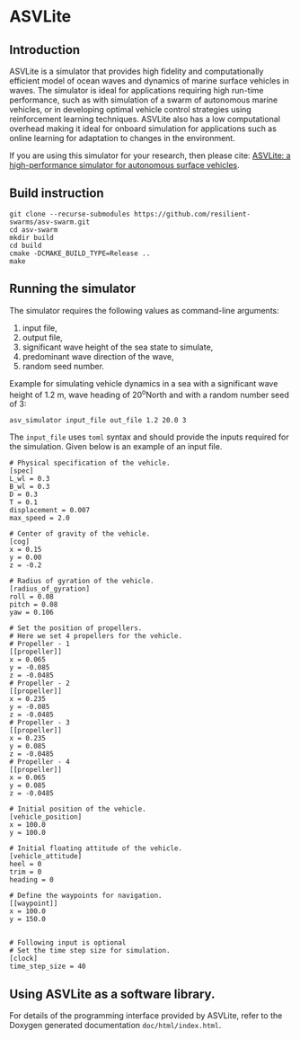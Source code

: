 # ASVLite

## Introduction
ASVLite is a simulator that provides high fidelity and computationally
efficient model of ocean waves and dynamics of marine surface vehicles in waves.
The simulator is ideal for applications requiring high run-time performance,
such as with simulation of a swarm of autonomous marine vehicles, or in
developing optimal vehicle control strategies using reinforcement learning
techniques. ASVLite also has a low computational overhead making it ideal for
onboard simulation for applications such as online learning for adaptation to
changes in the environment. 

If you are using this simulator for your research, then please cite: [ASVLite: a high-performance simulator for autonomous surface vehicles](https://arxiv.org/abs/2003.04599).

## Build instruction
``` 
git clone --recurse-submodules https://github.com/resilient-swarms/asv-swarm.git
cd asv-swarm
mkdir build
cd build
cmake -DCMAKE_BUILD_TYPE=Release ..
make 
```

## Running the simulator
The simulator requires the following values as command-line arguments:
1. input file, 
2. output file,
3. significant wave height of the sea state to simulate, 
4. predominant wave direction of the wave,
5. random seed number.

Example for simulating vehicle dynamics in a sea with a significant wave height of 1.2 m, wave heading of 20<sup>o</sup>North and with a random number seed of 3:
```
asv_simulator input_file out_file 1.2 20.0 3
```

The `input_file` uses `toml` syntax and should provide the inputs required for the simulation. Given below is an example of an input file. 
```
# Physical specification of the vehicle. 
[spec]
L_wl = 0.3
B_wl = 0.3
D = 0.3
T = 0.1
displacement = 0.007
max_speed = 2.0

# Center of gravity of the vehicle.
[cog]
x = 0.15
y = 0.00
z = -0.2

# Radius of gyration of the vehicle.
[radius_of_gyration]
roll = 0.08
pitch = 0.08
yaw = 0.106

# Set the position of propellers. 
# Here we set 4 propellers for the vehicle.
# Propeller - 1 
[[propeller]]
x = 0.065
y = -0.085
z = -0.0485
# Propeller - 2
[[propeller]]
x = 0.235
y = -0.085
z = -0.0485
# Propeller - 3
[[propeller]]
x = 0.235
y = 0.085
z = -0.0485
# Propeller - 4
[[propeller]]
x = 0.065
y = 0.085
z = -0.0485

# Initial position of the vehicle.
[vehicle_position]
x = 100.0
y = 100.0

# Initial floating attitude of the vehicle. 
[vehicle_attitude]
heel = 0
trim = 0
heading = 0

# Define the waypoints for navigation. 
[[waypoint]]
x = 100.0
y = 150.0


# Following input is optional
# Set the time step size for simulation.
[clock]
time_step_size = 40
```

## Using ASVLite as a software library. 

For details of the programming interface provided by ASVLite,
refer to the Doxygen generated documentation `doc/html/index.html`.
